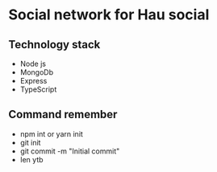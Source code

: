 # Social network for Hau social

## Technology stack

- Node js
- MongoDb
- Express
- TypeScript

## Command remember

- npm int or yarn init
- git init
- git commit -m "Initial commit"
- len ytb
